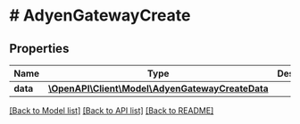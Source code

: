 # # AdyenGatewayCreate

## Properties

Name | Type | Description | Notes
------------ | ------------- | ------------- | -------------
**data** | [**\OpenAPI\Client\Model\AdyenGatewayCreateData**](AdyenGatewayCreateData.md) |  |

[[Back to Model list]](../../README.md#models) [[Back to API list]](../../README.md#endpoints) [[Back to README]](../../README.md)
